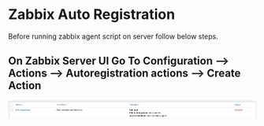 # Zabbix Auto Registration

Before running zabbix agent script on server follow below steps.

## On Zabbix Server UI Go To Configuration --> Actions --> Autoregistration actions --> Create Action

![alt text](https://github.com/Shubhamjain6197/zabbix-agent-auto-registration/blob/main/auto-registration-action.png)
